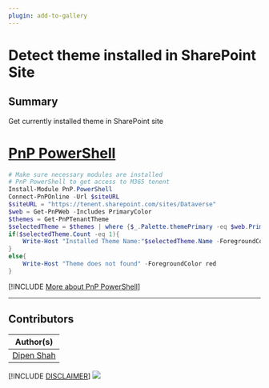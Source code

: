 ```yaml
---
plugin: add-to-gallery
---
```


# Detect theme installed in SharePoint Site

## Summary
Get currently installed theme in SharePoint site 

# [PnP PowerShell](#tab/pnpps)
```powershell
# Make sure necessary modules are installed
# PnP PowerShell to get access to M365 tenent
Install-Module PnP.PowerShell
Connect-PnPOnline -Url $siteURL
$siteURL = "https://tenent.sharepoint.com/sites/Dataverse"
$web = Get-PnPWeb -Includes PrimaryColor
$themes = Get-PnPTenantTheme
$selectedTheme = $themes | where {$_.Palette.themePrimary -eq $web.PrimaryColor}
if($selectedTheme.Count -eq 1){
    Write-Host "Installed Theme Name:"$selectedTheme.Name -ForegroundColor Green 
}
else{
    Write-Host "Theme does not found" -ForegroundColor red 
}
```
[!INCLUDE [More about PnP PowerShell](../../docfx/includes/MORE-PNPPS.md)]
***

## Contributors

| Author(s) |
|-----------|
| [Dipen Shah](https://github.com/dips365) |


[!INCLUDE [DISCLAIMER](../../docfx/includes/DISCLAIMER.md)]
<img src="https://telemetry.sharepointpnp.com/script-samples/scripts/bulk-undelete-from-recyclebin" aria-hidden="true" />
